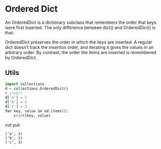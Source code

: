 # Ordered Dict
An OrderedDict is a dictionary subclass that remembers the order that keys were first inserted. The only difference between dict() and OrderedDict() is that:

OrderedDict preserves the order in which the keys are inserted. A regular dict doesn’t track the insertion order, and iterating it gives the values in an arbitrary order. By contrast, the order the items are inserted is remembered by OrderedDict.

## Utils
```python
import collections
d = collections.OrderedDict()
# insert
d['a'] = 1
d['b'] = 2
d['c'] = 3
for key, value in od.items(): 
    print(key, value)
```
out put:
```
('a', 1)
('b', 2)
('c', 3)
```
